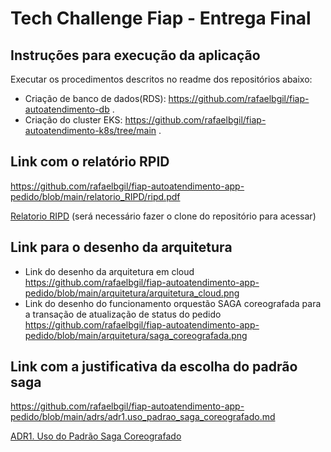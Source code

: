 # Tech Challenge Fiap - Entrega Final
## Instruções para execução da aplicação
Executar os procedimentos descritos no readme dos repositórios abaixo:
- Criação de banco de dados(RDS): https://github.com/rafaelbgil/fiap-autoatendimento-db .
- Criação do cluster EKS: https://github.com/rafaelbgil/fiap-autoatendimento-k8s/tree/main .

## Link com o relatório RPID 
https://github.com/rafaelbgil/fiap-autoatendimento-app-pedido/blob/main/relatorio_RIPD/ripd.pdf

[Relatorio RIPD](/relatorio_RIPD/ripd.pdf)
(será necessário fazer o clone do repositório para acessar)
## Link para o desenho da arquitetura
-  Link do desenho da arquitetura em cloud https://github.com/rafaelbgil/fiap-autoatendimento-app-pedido/blob/main/arquitetura/arquitetura_cloud.png
-  Link do desenho do funcionamento orquestão SAGA coreografada para a transação de atualização de status do pedido https://github.com/rafaelbgil/fiap-autoatendimento-app-pedido/blob/main/arquitetura/saga_coreografada.png

## Link com a justificativa da escolha do padrão saga
https://github.com/rafaelbgil/fiap-autoatendimento-app-pedido/blob/main/adrs/adr1.uso_padrao_saga_coreografado.md

[ADR1. Uso do Padrão Saga Coreografado](/adrs/adr1.uso_padrao_saga_coreografado.md)